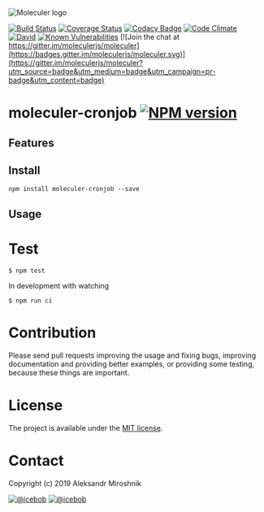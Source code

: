 ![Moleculer logo](http://moleculer.services/images/banner.png)

[![Build Status](https://travis-ci.org/miroshnik/moleculer-cronjob.svg?branch=master)](https://travis-ci.org/miroshnik/moleculer-cronjob)
[![Coverage Status](https://coveralls.io/repos/github/miroshnik/moleculer-cronjob/badge.svg?branch=master)](https://coveralls.io/github/miroshnik/moleculer-cronjob?branch=master)
[![Codacy Badge](https://api.codacy.com/project/badge/Grade/<----hash----->)](https://www.codacy.com/app/<---username---->/moleculer-cronjob?utm_source=github.com&amp;utm_medium=referral&amp;utm_content=miroshnik/moleculer-cronjob&amp;utm_campaign=Badge_Grade)
[![Code Climate](https://codeclimate.com/github/miroshnik/moleculer-cronjob/badges/gpa.svg)](https://codeclimate.com/github/miroshnik/moleculer-cronjob)
[![David](https://img.shields.io/david/miroshnik/moleculer-cronjob.svg)](https://david-dm.org/miroshnik/moleculer-cronjob)
[![Known Vulnerabilities](https://snyk.io/test/github/miroshnik/moleculer-cronjob/badge.svg)](https://snyk.io/test/github/miroshnik/moleculer-cronjob)
[![Join the chat at https://gitter.im/moleculerjs/moleculer](https://badges.gitter.im/moleculerjs/moleculer.svg)](https://gitter.im/moleculerjs/moleculer?utm_source=badge&utm_medium=badge&utm_campaign=pr-badge&utm_content=badge)

# moleculer-cronjob [![NPM version](https://img.shields.io/npm/v/moleculer-cronjob.svg)](https://www.npmjs.com/package/moleculer-cronjob)



## Features

## Install
```
npm install moleculer-cronjob --save
```

## Usage


# Test
```
$ npm test
```

In development with watching

```
$ npm run ci
```

# Contribution
Please send pull requests improving the usage and fixing bugs, improving documentation and providing better examples, or providing some testing, because these things are important.

# License
The project is available under the [MIT license](https://tldrlegal.com/license/mit-license).

# Contact
Copyright (c) 2019 Aleksandr Miroshnik

[![@icebob](https://img.shields.io/badge/github-moleculerjs-green.svg)](https://github.com/moleculerjs) [![@icebob](https://img.shields.io/badge/twitter-Icebobcsi-blue.svg)](https://twitter.com/Icebobcsi)